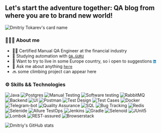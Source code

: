 ## Let's start the adventure together: QA blog from where you are to brand new world!
![Dmitriy Tokarev's card name](https://cardivo.vercel.app/api?name=Dmitriy%20Tokarev&description=Hello%20there.%20I%27m%20a%20Certified%20Manual%20QA%20Engineer%20at%20financial%20industry.&image=https://user-images.githubusercontent.com/84909251/161111344-95d513a7-4fe3-446e-bf9d-7e3706056069.png&backgroundColor=%23E0E0E0&linkedin=Dmitriy%20Tokarev%20&github=13axiom&pattern=leaf&colorPattern=%23eaeaea)

### 🧑🏼‍💻 About me
 
- 🖐🏻 Certified Manual QA Engineer at the financial industry
- 🔧 Studying automation with <code>[QA.GURU](https://qa.guru/)</code>
- 💼 Want to try to live in some Europe country, so i open to suggestions [<img align="center" width="2%" title="Linkedin" src="/resources/logo/linkedinlogo.png">](www.linkedin.com/in/dmitriy-tokarev)
- 💬 Ask me about anything <code>[here](https://github.com/13axiom/13axiom/issues)</code>
- 🔜 some climbing project can appear here

### ⚙️ Skills && Technologies

![Java](https://img.shields.io/badge/-Java-111?&logo=Java&logoColor=007396)
![Postgres](https://img.shields.io/badge/-PostgreSQL-111?&logo=PostgreSQL)
![Manual Testing](https://img.shields.io/badge/-Manual%20Testing-111)
![Software testing](https://img.shields.io/badge/-Software%20Testing-111)
![RabbitMQ](https://img.shields.io/badge/-RabbitMQ-111?&logo=RabbitMQ)
![Backend](https://img.shields.io/badge/-Backend-111)
![UI](https://img.shields.io/badge/-UI-111)
![Postman](https://img.shields.io/badge/-Postman-111?&logo=Postman)
![Test Design](https://img.shields.io/badge/-Test%20Design-111)
![Test Cases](https://img.shields.io/badge/-Test%20Cases-111)
![Docker](https://img.shields.io/badge/-Docker-111?&logo=Docker)
![Telegram-bot](https://img.shields.io/badge/-Telegram%20bot-111?&logo=Telegram)
![Quality Assurance](https://img.shields.io/badge/-Quality%20Assurance-111)
![SQL](https://img.shields.io/badge/-SQL-111?&logo=MySQL)
![Bug Tracking](https://img.shields.io/badge/-Bug%20Tracking-111)
![Redis](https://img.shields.io/badge/-Redis-111?&logo=Redis)
![Selenide](https://img.shields.io/badge/-Selenide-111?&logo=Selenide)
![Allure TestOps](https://img.shields.io/badge/-Allure%20TestOps-111)
![Jenkins](https://img.shields.io/badge/-Jenkins-111?&logo=Jenkins)
![Gradle](https://img.shields.io/badge/-Gradle-111?&logo=Gradle)
![Selenoid](https://img.shields.io/badge/-Selenoid-111?&logo=Selenoid)
![JUnit5](https://img.shields.io/badge/-JUnit5-111?&logo=JUnit5)
![Lombok](https://img.shields.io/badge/-Lombok-111?&logo=Lombok)
![REST-assured](https://img.shields.io/badge/-REST-assured-111?&logo=REST-assured)
![Browserstack](https://img.shields.io/badge/-Browserstack-111?&logo=Browserstack)








![Dmitriy's GitHub stats](https://github-readme-stats.vercel.app/api?username=13axiom&hide=contribs,prs&show_icons=true&theme=dracula)



<!--
**13axiom/13axiom** is a ✨ _special_ ✨ repository because its `README.md` (this file) appears on your GitHub profile.

name=Dmitriy%20Tokarev&description=Hello,$20there.%20I%27m%20a%20Certifiedt%20Manual%20QA%20Engineer%20at%20financial%20industry.&image=https://avatars.githubusercontent.com/u/33148052?v=4&backgroundColor=%23ecf0f1&instagram=satyawikananda&linkedin=I%20Gusti%20Ngurah%20Satya%20%20Wikananda&github=satyawikananda&twitter=satya_wikananda&pattern=leaf&colorPattern=%23eaeaea)![5434378]()


Here are some ideas to get you started:

- 🔭 I’m currently working on ...
- 🌱 I’m currently learning ...
- 👯 I’m looking to collaborate on ...
- 🤔 I’m looking for help with ...
- 💬 Ask me about ...
- 📫 How to reach me: ...
- 😄 Pronouns: ...
- ⚡ Fun fact: ...
-->
